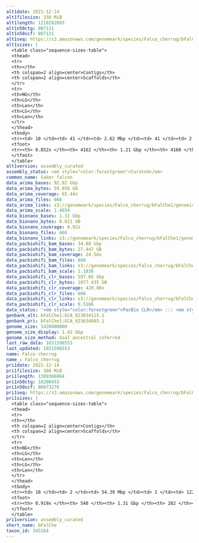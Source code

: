 ```yaml
---
alt1date: 2021-12-14
alt1filesize: 338 MiB
alt1length: 1210282093
alt1n50ctg: 807131
alt1n50scf: 807131
alt1seq: https://s3.amazonaws.com/genomeark/species/Falco_cherrug/bFalChe1/assembly_curated/bFalChe1.alt.cur.20211214.fasta.gz
alt1sizes: |
  <table class="sequence-sizes-table">
  <thead>
  <tr>
  <th></th>
  <th colspan=2 align=center>Contigs</th>
  <th colspan=2 align=center>Scaffolds</th>
  </tr>
  <tr>
  <th>NG</th>
  <th>LG</th>
  <th>Len</th>
  <th>LG</th>
  <th>Len</th>
  </tr>
  </thead>
  <tbody>
  <tr><td> 10 </td><td> 41 </td><td> 2.62 Mbp </td><td> 41 </td><td> 2.62 Mbp </td></tr>  <tr><td> 20 </td><td> 105 </td><td> 1.97 Mbp </td><td> 105 </td><td> 1.97 Mbp </td></tr>  <tr><td> 30 </td><td> 188 </td><td> 1.48 Mbp </td><td> 188 </td><td> 1.48 Mbp </td></tr>  <tr><td> 40 </td><td> 299 </td><td> 1.12 Mbp </td><td> 299 </td><td> 1.12 Mbp </td></tr>  <tr style="background-color:#cccccc;"><td> 50 </td><td> 448 </td><td> 0.81 Mbp </td><td> 448 </td><td> 0.81 Mbp </td></tr>  <tr><td> 60 </td><td> 658 </td><td> 0.56 Mbp </td><td> 658 </td><td> 0.56 Mbp </td></tr>  <tr><td> 70 </td><td> 990 </td><td> 317.32 Kbp </td><td> 989 </td><td> 318.14 Kbp </td></tr>  <tr><td> 80 </td><td> 1871 </td><td> 73.45 Kbp </td><td> 1870 </td><td> 73.45 Kbp </td></tr>  <tr><td> 90 </td><td> 0 </td><td>  </td><td> 0 </td><td>  </td></tr>  <tr><td> 100 </td><td> 0 </td><td>  </td><td> 0 </td><td>  </td></tr>  </tbody>
  <tfoot>
  <tr><th> 0.852x </th><th> 4162 </th><th> 1.21 Gbp </th><th> 4160 </th><th> 1.21 Gbp </th></tr>
  </tfoot>
  </table>
alt1version: assembly_curated
assembly_status: <em style="color:forestgreen">Curated</em>
common_name: Saker falcon
data_arima_bases: 92.92 Gbp
data_arima_bytes: 59.056 GB
data_arima_coverage: 65.44x
data_arima_files: 666
data_arima_links: s3://genomeark/species/Falco_cherrug/bFalChe1/genomic_data/arima/<br>
data_arima_scale: 1.4654
data_bionano_bases: 1.31 Gbp
data_bionano_bytes: 0.021 GB
data_bionano_coverage: 0.92x
data_bionano_files: 666
data_bionano_links: s3://genomeark/species/Falco_cherrug/bFalChe1/genomic_data/bionano/<br>
data_pacbiohifi_bam_bases: 34.88 Gbp
data_pacbiohifi_bam_bytes: 27.447 GB
data_pacbiohifi_bam_coverage: 24.56x
data_pacbiohifi_bam_files: 666
data_pacbiohifi_bam_links: s3://genomeark/species/Falco_cherrug/bFalChe1/genomic_data/pacbio_hifi/<br>
data_pacbiohifi_bam_scale: 1.1836
data_pacbiohifi_clr_bases: 597.65 Gbp
data_pacbiohifi_clr_bytes: 1077.435 GB
data_pacbiohifi_clr_coverage: 420.88x
data_pacbiohifi_clr_files: 666
data_pacbiohifi_clr_links: s3://genomeark/species/Falco_cherrug/bFalChe1/genomic_data/pacbio_hifi/<br>
data_pacbiohifi_clr_scale: 0.5166
data_status: '<em style="color:forestgreen">PacBio CLR</em> ::: <em style="color:forestgreen">Bionano</em> ::: <em style="color:forestgreen">Arima</em>'
genbank_alt: bFalChe1:GCA_023634115.1
genbank_pri: bFalChe1:GCA_023634085.1
genome_size: 1420000000
genome_size_display: 1.42 Gbp
genome_size_method: GoaT ancestral inferred
last_raw_data: 1651598553
last_updated: 1651598553
name: Falco cherrug
name_: Falco_cherrug
pri1date: 2021-12-14
pri1filesize: 360 MiB
pri1length: 1309366964
pri1n50ctg: 18200453
pri1n50scf: 86073278
pri1seq: https://s3.amazonaws.com/genomeark/species/Falco_cherrug/bFalChe1/assembly_curated/bFalChe1.pri.cur.20211214.fasta.gz
pri1sizes: |
  <table class="sequence-sizes-table">
  <thead>
  <tr>
  <th></th>
  <th colspan=2 align=center>Contigs</th>
  <th colspan=2 align=center>Scaffolds</th>
  </tr>
  <tr>
  <th>NG</th>
  <th>LG</th>
  <th>Len</th>
  <th>LG</th>
  <th>Len</th>
  </tr>
  </thead>
  <tbody>
  <tr><td> 10 </td><td> 2 </td><td> 54.39 Mbp </td><td> 1 </td><td> 122.55 Mbp </td></tr>  <tr><td> 20 </td><td> 5 </td><td> 36.08 Mbp </td><td> 2 </td><td> 122.44 Mbp </td></tr>  <tr><td> 30 </td><td> 10 </td><td> 28.51 Mbp </td><td> 3 </td><td> 113.31 Mbp </td></tr>  <tr><td> 40 </td><td> 16 </td><td> 22.64 Mbp </td><td> 4 </td><td> 96.47 Mbp </td></tr>  <tr style="background-color:#cccccc;"><td> 50 </td><td> 22 </td><td style="background-color:#88ff88;"> 18.20 Mbp </td><td> 6 </td><td style="background-color:#88ff88;"> 86.07 Mbp </td></tr>  <tr><td> 60 </td><td> 33 </td><td> 10.94 Mbp </td><td> 8 </td><td> 65.64 Mbp </td></tr>  <tr><td> 70 </td><td> 50 </td><td> 6.47 Mbp </td><td> 10 </td><td> 40.33 Mbp </td></tr>  <tr><td> 80 </td><td> 92 </td><td> 1.90 Mbp </td><td> 15 </td><td> 24.36 Mbp </td></tr>  <tr><td> 90 </td><td> 281 </td><td> 304.65 Kbp </td><td> 77 </td><td> 479.73 Kbp </td></tr>  <tr><td> 100 </td><td> 0 </td><td>  </td><td> 0 </td><td>  </td></tr>  </tbody>
  <tfoot>
  <tr><th> 0.919x </th><th> 540 </th><th> 1.31 Gbp </th><th> 282 </th><th> 1.31 Gbp </th></tr>
  </tfoot>
  </table>
pri1version: assembly_curated
short_name: bFalChe
taxon_id: 345164
---
```

